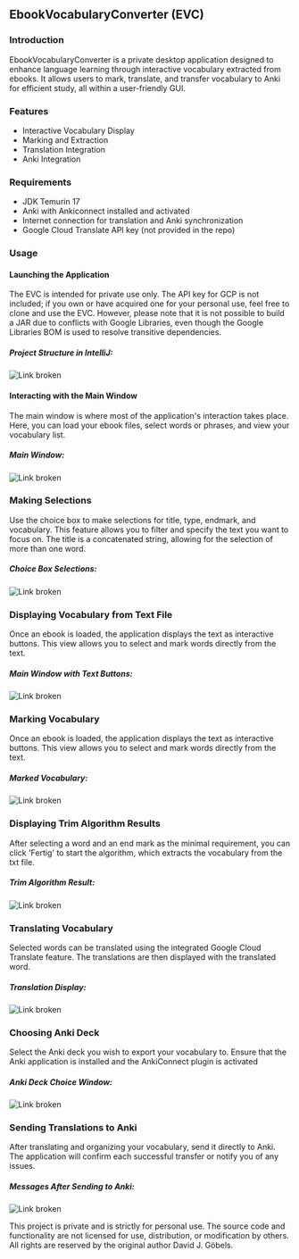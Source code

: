 ## EbookVocabularyConverter (EVC)
### Introduction

EbookVocabularyConverter is a private desktop application designed to enhance language learning through interactive vocabulary extracted from ebooks. It allows users to mark, translate, and transfer vocabulary to Anki for efficient study, all within a user-friendly GUI.
### Features

  * Interactive Vocabulary Display
  * Marking and Extraction
  * Translation Integration
  * Anki Integration

### Requirements

  * JDK Temurin 17
  * Anki with Ankiconnect installed and activated
  * Internet connection for translation and Anki synchronization
  * Google Cloud Translate API key (not provided in the repo)

### Usage
#### Launching the Application

The EVC is intended for private use only. The API key for GCP is not included; if you own or have acquired one for your personal use, feel free to clone and use the EVC. However, please note that it is not possible to build a JAR due to conflicts with Google Libraries, even though the Google Libraries BOM is used to resolve transitive dependencies.

  ##### Project Structure in IntelliJ:
  ![Link broken](images/ProjectTree.png)

#### Interacting with the Main Window

The main window is where most of the application's interaction takes place. Here, you can load your ebook files, select words or phrases, and view your vocabulary list.

  ##### Main Window:
  ![Link broken](images/GUI.png)

### Making Selections

Use the choice box to make selections for title, type, endmark, and vocabulary. This feature allows you to filter and specify the text you want to focus on. The title is a concatenated string, allowing for the selection of more than one word.

   ##### Choice Box Selections:
   ![Link broken](images/ChoiceBox.png)

### Displaying Vocabulary from Text File

Once an ebook is loaded, the application displays the text as interactive buttons. This view allows you to select and mark words directly from the text.

   ##### Main Window with Text Buttons:
   ![Link broken](images/TextFragments.png)

### Marking Vocabulary

Once an ebook is loaded, the application displays the text as interactive buttons. This view allows you to select and mark words directly from the text.

   ##### Marked Vocabulary:
   ![Link broken](images/MarkedStrings.png)

### Displaying Trim Algorithm Results

After selecting a word and an end mark as the minimal requirement, you can click 'Fertig' to start the algorithm, which extracts the vocabulary from the txt file.

   ##### Trim Algorithm Result:
   ![Link broken](images/AlgoResult.png)

### Translating Vocabulary

Selected words can be translated using the integrated Google Cloud Translate feature. The translations are then displayed with the translated word.

  ##### Translation Display:
   ![Link broken](images/FlowPaneTranslation.png)

### Choosing Anki Deck

Select the Anki deck you wish to export your vocabulary to. Ensure that the Anki application is installed and the AnkiConnect plugin is activated

   ##### Anki Deck Choice Window:
   ![Link broken](images/AnkiDeckChoose.png)
   
### Sending Translations to Anki

After translating and organizing your vocabulary, send it directly to Anki. The application will confirm each successful transfer or notify you of any issues.

   ##### Messages After Sending to Anki:
   ![Link broken](images/ImplementationAnki.png)


This project is private and is strictly for personal use. The source code and functionality are not licensed for use, distribution, or modification by others. All rights are reserved by the original author David J. Göbels.
